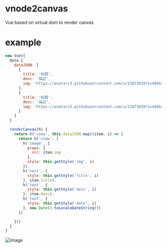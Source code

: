 # vnode2canvas

Vue based on virtual dom to render canvas

# example
```js
new Vue({
  data {
    dataJSON: [
      {
        title: '标题',
        desc: '描述',
        img: 'https://avatars3.githubusercontent.com/u/21073039?s=460&v=4'
      },
      {
        title: '标题',
        desc: '描述',
        img: 'https://avatars3.githubusercontent.com/u/21073039?s=460&v=4'
      }
    ]
  }

  renderCanvas(h) {
    return h('view', this.dataJSON.map((item, i) => {
      return h('view', [
        h('image', {
          props: {
            src: item.img
          },
          style: this.getStyle('img', i)
        }),
        h('text', {
          style: this.getStyle('title', i)
        }, item.title),
        h('text', {
          style: this.getStyle('desc', i)
        }, item.desc),
        h('text', {
          style: this.getStyle('date', i)
        }, new Date().toLocaleDateString())
      ])

    }))
  }
}
```

![image](https://user-images.githubusercontent.com/21073039/42373790-8f47f174-8148-11e8-90b3-89eb56a97bad.png)

